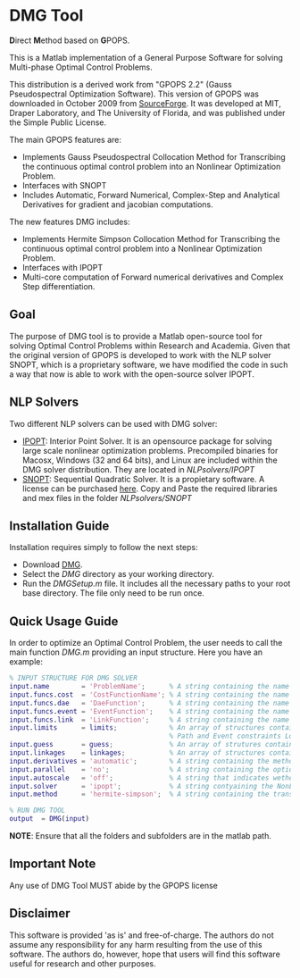 # DMG Tool
**D**irect **M**ethod based on **G**POPS.

This is a Matlab implementation of a General Purpose Software for solving Multi-phase Optimal Control Problems.

This distribution is a derived work from "GPOPS 2.2" (Gauss Pseudospectral Optimization Software).
This version of GPOPS was downloaded in October 2009 from [SourceForge](https://sourceforge.net/projects/gpops/). It was developed at MIT, Draper Laboratory, and The University of Florida, and was published under the Simple Public License.

The main GPOPS features are:

 * Implements Gauss Pseudospectral Collocation Method for Transcribing the continuous optimal control problem into an Nonlinear Optimization Problem.
 * Interfaces with SNOPT
 * Includes Automatic, Forward Numerical, Complex-Step and Analytical Derivatives for gradient and jacobian computations.

The new features DMG includes:

 * Implements Hermite Simpson Collocation Method for Transcribing the continuous optimal control problem into a Nonlinear Optimization Problem.
 * Interfaces with IPOPT
 * Multi-core computation of Forward numerical derivatives and Complex Step differentiation.

## Goal
The purpose of DMG tool is to provide a Matlab open-source tool for solving Optimal Control Problems within Research and Academia. Given that the original version of GPOPS is developed to work with the NLP solver SNOPT, which is a proprietary software, we have modified the code in such a way that now is able to work with the open-source solver IPOPT.  

## NLP Solvers
Two different NLP solvers can be used with DMG solver:
 * [IPOPT](https://projects.coin-or.org/Ipopt): Interior Point Solver. It is an opensource package for solving large scale nonlinear optimization problems. Precompiled binaries for Macosx, Windows (32 and 64 bits), and Linux are included within the DMG solver distribution. They are located in *NLPsolvers/IPOPT*
 * [SNOPT](https://web.stanford.edu/group/SOL/snopt.htm): Sequential Quadratic Solver. It is a propietary software. A license can be purchased [here](https://ccom.ucsd.edu/~optimizers/downloads/). Copy and Paste the required libraries and mex files in the folder *NLPsolvers/SNOPT*


## Installation Guide
Installation requires simply to follow the next steps:
 * Download [DMG](https://github.com/uc3m-aerospace/DMG). 
 * Select the *DMG* directory as your working directory.
 * Run the *DMGSetup.m* file. It includes all the necessary paths to your root base directory. The file only need to be run once.

## Quick Usage Guide

In order to optimize an Optimal Control Problem, the user needs to call the main function *DMG.m* providing an input structure. Here you have an example:

```matlab
% INPUT STRUCTURE FOR DMG SOLVER
input.name        = 'ProblemName';      % A string containing the name of the problem
input.funcs.cost  = 'CostFunctionName'; % A string containing the name of the user-defined Cost Function
input.funcs.dae   = 'DaeFunction';      % A string containing the name of the user-defined Differential Algebrais System
input.funcs.event = 'EventFunction';    % A string containing the name of the user-defined Event function
input.funcs.link  = 'LinkFunction';     % A string containing the name of the user-defined Link function
input.limits      = limits;             % An array of structures containing States, Controls, Parameters lower and Upper bounds as well as
                                        % Path and Event constraints Lower and Upper bounds.
input.guess       = guess;              % An array of strutures containing initial guess for the States, Controls and Parameters
input.linkages    = linkages;           % An array of structures containing the desired values for the 'LinkFunction'
input.derivatives = 'automatic';        % A string containing the method for computing gradients and jacobians:              automatic/numerical/complex/analytical
input.parallel    = 'no';               % A string containing the option for multicore computation of numerical and complex differentiation: yes/no
input.autoscale   = 'off';              % A string that indicates wether automatic Scaling is used or not: yes/no
input.solver      = 'ipopt';            % A string contyaining the NonLinear Programming Solver to be used: ipopt/snopt
input.method      = 'hermite-simpson';  % A string containing the transcription method to be used: hermite-simpson/pseudospectral

% RUN DMG TOOL
output  = DMG(input)
```



**NOTE**: Ensure that all the folders and subfolders are in the matlab path.

## Important Note
Any use of DMG Tool MUST abide by the GPOPS license

## Disclaimer
This software is provided 'as is' and free-of-charge. The authors do not assume any responsibility for any harm
resulting from the use of this software. The authors do, however,
hope that users will find this software useful for research and other
purposes.
